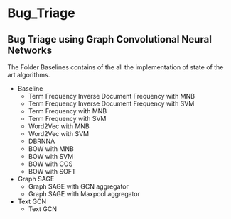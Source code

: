 # Bug_Triage
## Bug Triage using Graph Convolutional Neural Networks

The Folder Baselines contains of the all the implementation of state of the art algorithms.
 
* Baseline
   * Term Frequency Inverse Document Frequency with MNB
   * Term Frequency Inverse Document Frequency with SVM
   * Term Frequency with MNB
   * Term Frequency with SVM
   * Word2Vec with MNB
   * Word2Vec with SVM
   * DBRNNA 
   * BOW with MNB
   * BOW with SVM
   * BOW with COS
   * BOW with SOFT
* Graph SAGE
   * Graph SAGE with GCN aggregator
   * Graph SAGE with Maxpool aggregator
* Text GCN
   * Text GCN 
